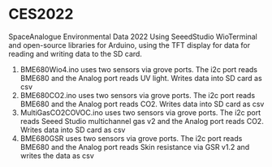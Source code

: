 # CES2022
SpaceAnalogue Environmental Data 2022
Using SeeedStudio WioTerminal and open-source libraries for Arduino, using the TFT display for data for reading and writing data to the SD card. 

1) BME680Wio4.ino uses two sensors via grove ports. The i2c port reads BME680 and the Analog port reads UV light. Writes data into SD card as csv
2) BME680CO2.ino uses two sensors via grove ports. The i2c port reads BME680 and the Analog port reads CO2. Writes data into SD card as csv
3) MultiGasCO2COVOC.ino uses two sensors via grove ports. The i2c port reads Seeed Studio multichannel gas v2 and the Analog port reads CO2. Writes data into SD card as csv
4) BME680GSR uses two sensors via grove ports. The i2c port reads BME680 and the Analog port reads Skin resistance via GSR v1.2 and writes the data as csv
